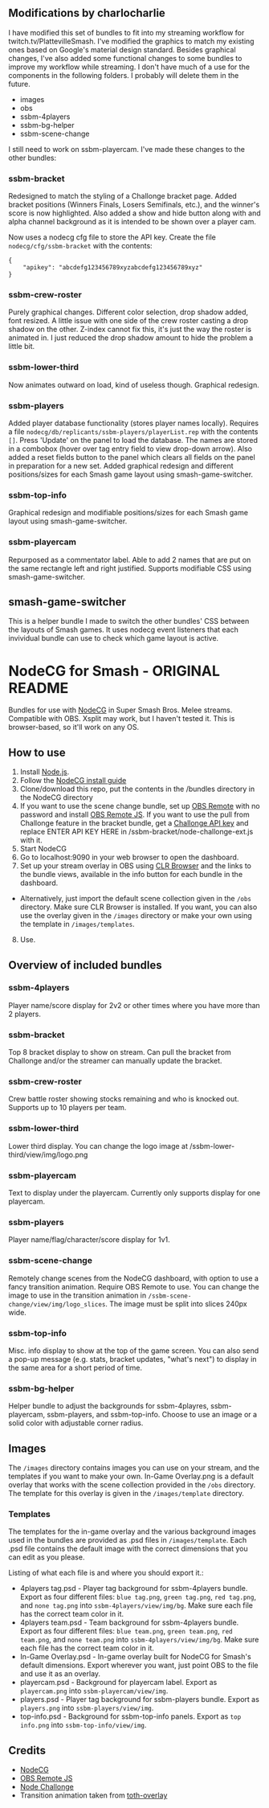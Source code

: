 ## Modifications by charlocharlie

I have modified this set of bundles to fit into my streaming workflow for twitch.tv/PlattevilleSmash. I've modified the graphics to match my existing ones based on Google's material design standard. Besides graphical changes, I've also added some functional changes to some bundles to improve my workflow while streaming. I don't have much of a use for the components in the following folders. I probably will delete them in the future.
* images
* obs
* ssbm-4players
* ssbm-bg-helper
* ssbm-scene-change

I still need to work on ssbm-playercam. I've made these changes to the other bundles:

### ssbm-bracket

Redesigned to match the styling of a Challonge bracket page. Added bracket positions (Winners Finals, Losers Semifinals, etc.), and the winner's score is now highlighted. Also added a show and hide button along with and alpha channel background as it is intended to be shown over a player cam.

Now uses a nodecg cfg file to store the API key. Create the file `nodecg/cfg/ssbm-bracket` with the contents:
```
{
    "apikey": "abcdefg123456789xyzabcdefg123456789xyz"
}
```

### ssbm-crew-roster

Purely graphical changes. Different color selection, drop shadow added, font resized. A little issue with one side of the crew roster casting a drop shadow on the other. Z-index cannot fix this, it's just the way the roster is animated in. I just reduced the drop shadow amount to hide the problem a little bit.

### ssbm-lower-third

Now animates outward on load, kind of useless though. Graphical redesign.

### ssbm-players

Added player database functionality (stores player names locally). Requires a file `nodecg/db/replicants/ssbm-players/playerList.rep` with the contents `[]`. Press 'Update' on the panel to load the database. The names are stored in a combobox (hover over tag entry field to view drop-down arrow). 
Also added a reset fields button to the panel which clears all fields on the panel in preparation for a new set.
Added graphical redesign and different positions/sizes for each Smash game layout using smash-game-switcher.

### ssbm-top-info

Graphical redesign and modifiable positions/sizes for each Smash game layout using smash-game-switcher.

### ssbm-playercam

Repurposed as a commentator label. Able to add 2 names that are put on the same rectangle left and right justified. Supports modifiable CSS using smash-game-switcher.

## smash-game-switcher

This is a helper bundle I made to switch the other bundles' CSS between the layouts of Smash games. It uses nodecg event listeners that each invividual bundle can use to check which game layout is active.


# NodeCG for Smash - ORIGINAL README

Bundles for use with [NodeCG](http://nodecg.com/) in Super Smash Bros. Melee streams. Compatible with OBS. Xsplit may work, but I haven't tested it. This is browser-based, so it'll work on any OS.

## How to use

1. Install [Node.js](https://nodejs.org/en/).
2. Follow the [NodeCG install guide](http://nodecg.com/starter/installing.html)
3. Clone/download this repo, put the contents in the /bundles directory in the NodeCG directory
4. If you want to use the scene change bundle, set up [OBS Remote](http://www.obsremote.com/) with no password and install [OBS Remote JS](https://github.com/nodecg/obs-remote-js). If you want to use the pull from Challonge feature in the bracket bundle, get a [Challonge API key](http://api.challonge.com/v1) and replace ENTER API KEY HERE in /ssbm-bracket/node-challonge-ext.js with it.
5. Start NodeCG
6. Go to localhost:9090 in your web browser to open the dashboard.
7. Set up your stream overlay in OBS using [CLR Browser](https://obsproject.com/forum/resources/clr-browser-source-plugin.22/) and the links to the bundle views, available in the info button for each bundle in the dashboard.
  * Alternatively, just import the default scene collection given in the `/obs` directory. Make sure CLR Browser is installed. If you want, you can also use the overlay given in the `/images` directory or make your own using the template in `/images/templates`.
8. Use.

## Overview of included bundles

### ssbm-4players

Player name/score display for 2v2 or other times where you have more than 2 players.

### ssbm-bracket

Top 8 bracket display to show on stream. Can pull the bracket from Challonge and/or the streamer can manually update the bracket.

### ssbm-crew-roster

Crew battle roster showing stocks remaining and who is knocked out. Supports up to 10 players per team.

### ssbm-lower-third

Lower third display. You can change the logo image at /ssbm-lower-third/view/img/logo.png

### ssbm-playercam

Text to display under the playercam. Currently only supports display for one playercam.

### ssbm-players

Player name/flag/character/score display for 1v1.

### ssbm-scene-change

Remotely change scenes from the NodeCG dashboard, with option to use a fancy transition animation. Require OBS Remote to use. You can change the image to use in the transition animation in `/ssbm-scene-change/view/img/logo_slices`. The image must be split into slices 240px wide.

### ssbm-top-info

Misc. info display to show at the top of the game screen. You can also send a pop-up message (e.g. stats, bracket updates, "what's next") to display in the same area for a short period of time.

### ssbm-bg-helper

Helper bundle to adjust the backgrounds for ssbm-4playres, ssbm-playercam, ssbm-players, and ssbm-top-info. Choose to use an image or a solid color with adjustable corner radius.

## Images

The `/images` directory contains images you can use on your stream, and the templates if you want to make your own. In-Game Overlay.png is a default overlay that works with the scene collection provided in the `/obs` directory. The template for this overlay is given in the `/images/template` directory. 

### Templates

The templates for the in-game overlay and the various background images used in the bundles are provided as .psd files in `/images/template`. Each .psd file contains the default image with the correct dimensions that you can edit as you please.

Listing of what each file is and where you should export it.:

* 4players tag.psd - Player tag background for ssbm-4players bundle. Export as four different files: `blue tag.png`, `green tag.png`, `red tag.png`, and `none tag.png` into `ssbm-4players/view/img/bg`. Make sure each file has the correct team color in it.
* 4players team.psd - Team background for ssbm-4players bundle. Export as four different files: `blue team.png`, `green team.png`, `red team.png`, and `none team.png` into `ssbm-4players/view/img/bg`. Make sure each file has the correct team color in it.
* In-Game Overlay.psd - In-game overlay built for NodeCG for Smash's default dimensions. Export wherever you want, just point OBS to the file and use it as an overlay.
* playercam.psd - Background for playercam label. Export as `playercam.png` into `ssbm-playercam/view/img`.
* players.psd - Player tag background for ssbm-players bundle. Export as `players.png` into `ssbm-players/view/img`.
* top-info.psd - Background for ssbm-top-info panels. Export as `top info.png` into `ssbm-top-info/view/img`.

## Credits

* [NodeCG](http://nodecg.com/)
* [OBS Remote JS](https://github.com/nodecg/obs-remote-js)
* [Node Challonge](https://github.com/Tidwell/node-challonge)
* Transition animation taken from [toth-overlay](https://github.com/TipoftheHats/toth-overlay)